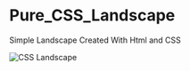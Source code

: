 # Pure_CSS_Landscape
Simple Landscape Created With Html and CSS


![CSS Landscape](https://user-images.githubusercontent.com/104299828/168642841-bb2820ab-8536-4272-a2c5-ddcfac010834.png)
